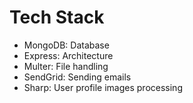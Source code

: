 # Tech Stack

- MongoDB: Database
- Express: Architecture
- Multer: File handling
- SendGrid: Sending emails
- Sharp: User profile images processing